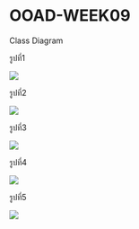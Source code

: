 # OOAD-WEEK09
Class Diagram

รูปที่1

![](http://www.plantuml.com/plantuml/img/JOqn2i0W34LtJv6n3bwXE7Ri5G865L8BoPTUlrqAZe_tu6K76-Qb0HqgL9NTnSDqCKfff-tWKUaUX2RahHlY8XzXM_cSe8u_Ry8bXYoZV8CN)

รูปที่2

![](http://www.plantuml.com/plantuml/img/SoWkIImgAStDuIh9BCb9LKZEI2pYAYrEBLBGrRLJq2ZEBD54ukPafg7mKueIqpMv75BpKe0c0000)

รูปที่3

![](http://www.plantuml.com/plantuml/img/SoWkIImgAStDuIh9BCb9LKZBoIzFBU8gBKujKj3LjLFGACvDpSdHH18eA2rHoCzJA4iiJaKMpidFpzRaSaZDIm4Q1W00)

รูปที่4

![](http://www.plantuml.com/plantuml/img/SoWkIImgAStDuIh9BCb9LIZEIqtCJYtYAYrEBLBGrRLJq2XFJIpIHE8dvwGcvcNcfIEBbMGKvPThSZcavgK0ZG80)

รูปที่5

![](http://www.plantuml.com/plantuml/img/SoWkIImgAStDuIh9BCb9LIZEo2mgAUOgBKujKj3LjLFGA4zDBD94uYVdf2RcPUQbQt9nEQJcfG1r0W00)

